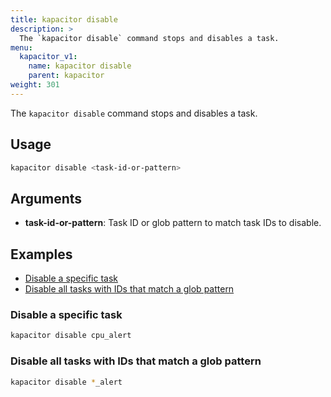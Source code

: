 ```yaml
---
title: kapacitor disable
description: >
  The `kapacitor disable` command stops and disables a task.
menu:
  kapacitor_v1:
    name: kapacitor disable
    parent: kapacitor
weight: 301
---
```


The `kapacitor disable` command stops and disables a task.

## Usage

```sh
kapacitor disable <task-id-or-pattern>
```

## Arguments

- **task-id-or-pattern**: Task ID or glob pattern to match task IDs to disable.

## Examples

- [Disable a specific task](#disable-a-specific-task)
- [Disable all tasks with IDs that match a glob pattern](#disable-all-tasks-with-ids-that-match-a-glob-pattern)

### Disable a specific task

```sh
kapacitor disable cpu_alert
```

### Disable all tasks with IDs that match a glob pattern

```sh
kapacitor disable *_alert
```
